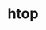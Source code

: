 ---
title: "htop"
layout: cache
categories: [package, develop]
meta: {"versions": ["3.3.0"], "compilers": ["apple-clang@=15.0.0", "gcc@=10.2.1", "gcc@=10.5.0", "gcc@=13.3.0", "gcc@=7.5.0"], "oss": ["centos7", "rhel8", "ubuntu18.04", "ventura"], "platforms": ["darwin", "linux"], "targets": ["aarch64", "x86_64_v3"], "stacks": ["developer-tools", "developer-tools-aarch64-linux-gnu", "developer-tools-darwin", "developer-tools-manylinux2014", "developer-tools-x86_64_v3-linux-gnu", "root"], "num_specs": 20, "num_specs_by_stack": {"root": 20, "developer-tools-darwin": 1, "developer-tools-manylinux2014": 1, "developer-tools-x86_64_v3-linux-gnu": 7, "developer-tools-aarch64-linux-gnu": 7, "developer-tools": 4}}
spec_details: [{"hash": "36ay3wywki5s2be6vfz5nxsrlrjjdqqt", "compiler": "apple-clang@=15.0.0", "versions": ["3.3.0"], "os": "ventura", "platform": "darwin", "target": "aarch64", "variants": ["build_system=autotools", "~debug", "~hwloc", "+unicode"], "stacks": ["root", "developer-tools-darwin"], "size": "-", "tarball": "https://binaries.spack.io/develop/build_cache/darwin-ventura-aarch64/apple-clang-15.0.0/htop-3.3.0/darwin-ventura-aarch64-apple-clang-15.0.0-htop-3.3.0-36ay3wywki5s2be6vfz5nxsrlrjjdqqt.spack"}, {"hash": "534xegahdqtfjamnmlbew3qq77jtchbs", "compiler": "gcc@=10.2.1", "versions": ["3.3.0"], "os": "centos7", "platform": "linux", "target": "x86_64_v3", "variants": ["build_system=autotools", "~debug", "~hwloc", "+unicode"], "stacks": ["developer-tools-manylinux2014", "root"], "size": "-", "tarball": "https://binaries.spack.io/develop/build_cache/linux-centos7-x86_64_v3/gcc-10.2.1/htop-3.3.0/linux-centos7-x86_64_v3-gcc-10.2.1-htop-3.3.0-534xegahdqtfjamnmlbew3qq77jtchbs.spack"}, {"hash": "aajxg2e2djiqadlr2b3qfpnkhzoroon4", "compiler": "gcc@=10.5.0", "versions": ["3.3.0"], "os": "centos7", "platform": "linux", "target": "x86_64_v3", "variants": ["build_system=autotools", "~debug", "~hwloc", "+unicode"], "stacks": ["root", "developer-tools-x86_64_v3-linux-gnu"], "size": "-", "tarball": "https://binaries.spack.io/develop/build_cache/linux-centos7-x86_64_v3/gcc-10.5.0/htop-3.3.0/linux-centos7-x86_64_v3-gcc-10.5.0-htop-3.3.0-aajxg2e2djiqadlr2b3qfpnkhzoroon4.spack"}, {"hash": "eu6xcdkwmtbwbiu27axtgsfyknnm6phq", "compiler": "gcc@=10.5.0", "versions": ["3.3.0"], "os": "centos7", "platform": "linux", "target": "x86_64_v3", "variants": ["build_system=autotools", "~debug", "~hwloc", "+unicode"], "stacks": ["root", "developer-tools-x86_64_v3-linux-gnu"], "size": "-", "tarball": "https://binaries.spack.io/develop/build_cache/linux-centos7-x86_64_v3/gcc-10.5.0/htop-3.3.0/linux-centos7-x86_64_v3-gcc-10.5.0-htop-3.3.0-eu6xcdkwmtbwbiu27axtgsfyknnm6phq.spack"}, {"hash": "ha5elc24anpdfebsjw2plb54nwx46qab", "compiler": "gcc@=10.5.0", "versions": ["3.3.0"], "os": "centos7", "platform": "linux", "target": "x86_64_v3", "variants": ["build_system=autotools", "~debug", "~hwloc", "+unicode"], "stacks": ["root", "developer-tools-x86_64_v3-linux-gnu"], "size": "-", "tarball": "https://binaries.spack.io/develop/build_cache/linux-centos7-x86_64_v3/gcc-10.5.0/htop-3.3.0/linux-centos7-x86_64_v3-gcc-10.5.0-htop-3.3.0-ha5elc24anpdfebsjw2plb54nwx46qab.spack"}, {"hash": "sah3ammxxbkpcwbfcdlkcxfrw3tq5an7", "compiler": "gcc@=10.5.0", "versions": ["3.3.0"], "os": "centos7", "platform": "linux", "target": "x86_64_v3", "variants": ["build_system=autotools", "~debug", "~hwloc", "+unicode"], "stacks": ["root", "developer-tools-x86_64_v3-linux-gnu"], "size": "-", "tarball": "https://binaries.spack.io/develop/build_cache/linux-centos7-x86_64_v3/gcc-10.5.0/htop-3.3.0/linux-centos7-x86_64_v3-gcc-10.5.0-htop-3.3.0-sah3ammxxbkpcwbfcdlkcxfrw3tq5an7.spack"}, {"hash": "uu5snr5rkbqo223bavmnct57qjh3354o", "compiler": "gcc@=10.5.0", "versions": ["3.3.0"], "os": "centos7", "platform": "linux", "target": "x86_64_v3", "variants": ["build_system=autotools", "~debug", "~hwloc", "+unicode"], "stacks": ["root", "developer-tools-x86_64_v3-linux-gnu"], "size": "-", "tarball": "https://binaries.spack.io/develop/build_cache/linux-centos7-x86_64_v3/gcc-10.5.0/htop-3.3.0/linux-centos7-x86_64_v3-gcc-10.5.0-htop-3.3.0-uu5snr5rkbqo223bavmnct57qjh3354o.spack"}, {"hash": "xujn5w5gfyii3krma66dgwzsoocqirmc", "compiler": "gcc@=10.5.0", "versions": ["3.3.0"], "os": "centos7", "platform": "linux", "target": "x86_64_v3", "variants": ["build_system=autotools", "~debug", "~hwloc", "+unicode"], "stacks": ["root", "developer-tools-x86_64_v3-linux-gnu"], "size": "-", "tarball": "https://binaries.spack.io/develop/build_cache/linux-centos7-x86_64_v3/gcc-10.5.0/htop-3.3.0/linux-centos7-x86_64_v3-gcc-10.5.0-htop-3.3.0-xujn5w5gfyii3krma66dgwzsoocqirmc.spack"}, {"hash": "ybfhgb6ki4bpv7ghho5w6p5exaipmirv", "compiler": "gcc@=10.5.0", "versions": ["3.3.0"], "os": "centos7", "platform": "linux", "target": "x86_64_v3", "variants": ["build_system=autotools", "~debug", "~hwloc", "+unicode"], "stacks": ["root", "developer-tools-x86_64_v3-linux-gnu"], "size": "-", "tarball": "https://binaries.spack.io/develop/build_cache/linux-centos7-x86_64_v3/gcc-10.5.0/htop-3.3.0/linux-centos7-x86_64_v3-gcc-10.5.0-htop-3.3.0-ybfhgb6ki4bpv7ghho5w6p5exaipmirv.spack"}, {"hash": "3ieuw3ahomd6iwgmmbc65ykby7cat5ri", "compiler": "gcc@=13.3.0", "versions": ["3.3.0"], "os": "rhel8", "platform": "linux", "target": "aarch64", "variants": ["build_system=autotools", "~debug", "~hwloc", "+unicode"], "stacks": ["developer-tools-aarch64-linux-gnu", "root"], "size": "-", "tarball": "https://binaries.spack.io/develop/build_cache/linux-rhel8-aarch64/gcc-13.3.0/htop-3.3.0/linux-rhel8-aarch64-gcc-13.3.0-htop-3.3.0-3ieuw3ahomd6iwgmmbc65ykby7cat5ri.spack"}, {"hash": "5767tw2fompjucpwh5p7rllivsv6ekmj", "compiler": "gcc@=13.3.0", "versions": ["3.3.0"], "os": "rhel8", "platform": "linux", "target": "aarch64", "variants": ["build_system=autotools", "~debug", "~hwloc", "+unicode"], "stacks": ["developer-tools-aarch64-linux-gnu", "root"], "size": "-", "tarball": "https://binaries.spack.io/develop/build_cache/linux-rhel8-aarch64/gcc-13.3.0/htop-3.3.0/linux-rhel8-aarch64-gcc-13.3.0-htop-3.3.0-5767tw2fompjucpwh5p7rllivsv6ekmj.spack"}, {"hash": "azvusqb7dwytzsqwpj6g5d45it3inzy6", "compiler": "gcc@=13.3.0", "versions": ["3.3.0"], "os": "rhel8", "platform": "linux", "target": "aarch64", "variants": ["build_system=autotools", "~debug", "~hwloc", "+unicode"], "stacks": ["developer-tools-aarch64-linux-gnu", "root"], "size": "-", "tarball": "https://binaries.spack.io/develop/build_cache/linux-rhel8-aarch64/gcc-13.3.0/htop-3.3.0/linux-rhel8-aarch64-gcc-13.3.0-htop-3.3.0-azvusqb7dwytzsqwpj6g5d45it3inzy6.spack"}, {"hash": "gtu7qmecmmbevnrsqoj37b3vctbber7l", "compiler": "gcc@=13.3.0", "versions": ["3.3.0"], "os": "rhel8", "platform": "linux", "target": "aarch64", "variants": ["build_system=autotools", "~debug", "~hwloc", "+unicode"], "stacks": ["developer-tools-aarch64-linux-gnu", "root"], "size": "-", "tarball": "https://binaries.spack.io/develop/build_cache/linux-rhel8-aarch64/gcc-13.3.0/htop-3.3.0/linux-rhel8-aarch64-gcc-13.3.0-htop-3.3.0-gtu7qmecmmbevnrsqoj37b3vctbber7l.spack"}, {"hash": "simal6mpe5snd5qv43jyjiad7yzwxp6l", "compiler": "gcc@=13.3.0", "versions": ["3.3.0"], "os": "rhel8", "platform": "linux", "target": "aarch64", "variants": ["build_system=autotools", "~debug", "~hwloc", "+unicode"], "stacks": ["developer-tools-aarch64-linux-gnu", "root"], "size": "-", "tarball": "https://binaries.spack.io/develop/build_cache/linux-rhel8-aarch64/gcc-13.3.0/htop-3.3.0/linux-rhel8-aarch64-gcc-13.3.0-htop-3.3.0-simal6mpe5snd5qv43jyjiad7yzwxp6l.spack"}, {"hash": "xwr74uvorzwcvqkkaxbk3lqauq63esqr", "compiler": "gcc@=13.3.0", "versions": ["3.3.0"], "os": "rhel8", "platform": "linux", "target": "aarch64", "variants": ["build_system=autotools", "~debug", "~hwloc", "+unicode"], "stacks": ["developer-tools-aarch64-linux-gnu", "root"], "size": "-", "tarball": "https://binaries.spack.io/develop/build_cache/linux-rhel8-aarch64/gcc-13.3.0/htop-3.3.0/linux-rhel8-aarch64-gcc-13.3.0-htop-3.3.0-xwr74uvorzwcvqkkaxbk3lqauq63esqr.spack"}, {"hash": "yhijbqm5jx2pzznuofhhwrnuajnfs25i", "compiler": "gcc@=13.3.0", "versions": ["3.3.0"], "os": "rhel8", "platform": "linux", "target": "aarch64", "variants": ["build_system=autotools", "~debug", "~hwloc", "+unicode"], "stacks": ["developer-tools-aarch64-linux-gnu", "root"], "size": "-", "tarball": "https://binaries.spack.io/develop/build_cache/linux-rhel8-aarch64/gcc-13.3.0/htop-3.3.0/linux-rhel8-aarch64-gcc-13.3.0-htop-3.3.0-yhijbqm5jx2pzznuofhhwrnuajnfs25i.spack"}, {"hash": "aeqnnkka5s27rtxvv2z2y6ct7uurfsiv", "compiler": "gcc@=7.5.0", "versions": ["3.3.0"], "os": "ubuntu18.04", "platform": "linux", "target": "x86_64_v3", "variants": ["build_system=autotools", "~debug", "~hwloc", "+unicode"], "stacks": ["developer-tools", "root"], "size": "-", "tarball": "https://binaries.spack.io/develop/build_cache/linux-ubuntu18.04-x86_64_v3/gcc-7.5.0/htop-3.3.0/linux-ubuntu18.04-x86_64_v3-gcc-7.5.0-htop-3.3.0-aeqnnkka5s27rtxvv2z2y6ct7uurfsiv.spack"}, {"hash": "epm2sy3zaihsvozet4ub7thic6lqxg6w", "compiler": "gcc@=7.5.0", "versions": ["3.3.0"], "os": "ubuntu18.04", "platform": "linux", "target": "x86_64_v3", "variants": ["build_system=autotools", "~debug", "~hwloc", "+unicode"], "stacks": ["developer-tools", "root"], "size": "-", "tarball": "https://binaries.spack.io/develop/build_cache/linux-ubuntu18.04-x86_64_v3/gcc-7.5.0/htop-3.3.0/linux-ubuntu18.04-x86_64_v3-gcc-7.5.0-htop-3.3.0-epm2sy3zaihsvozet4ub7thic6lqxg6w.spack"}, {"hash": "kizbjevsaqxizhnkl7mmm6fln52rxk2m", "compiler": "gcc@=7.5.0", "versions": ["3.3.0"], "os": "ubuntu18.04", "platform": "linux", "target": "x86_64_v3", "variants": ["build_system=autotools", "~debug", "~hwloc", "+unicode"], "stacks": ["developer-tools", "root"], "size": "-", "tarball": "https://binaries.spack.io/develop/build_cache/linux-ubuntu18.04-x86_64_v3/gcc-7.5.0/htop-3.3.0/linux-ubuntu18.04-x86_64_v3-gcc-7.5.0-htop-3.3.0-kizbjevsaqxizhnkl7mmm6fln52rxk2m.spack"}, {"hash": "yxzr6yzfst5fdydvf5ttv2ygmk24f4m5", "compiler": "gcc@=7.5.0", "versions": ["3.3.0"], "os": "ubuntu18.04", "platform": "linux", "target": "x86_64_v3", "variants": ["build_system=autotools", "~debug", "~hwloc", "+unicode"], "stacks": ["developer-tools", "root"], "size": "-", "tarball": "https://binaries.spack.io/develop/build_cache/linux-ubuntu18.04-x86_64_v3/gcc-7.5.0/htop-3.3.0/linux-ubuntu18.04-x86_64_v3-gcc-7.5.0-htop-3.3.0-yxzr6yzfst5fdydvf5ttv2ygmk24f4m5.spack"}]
---